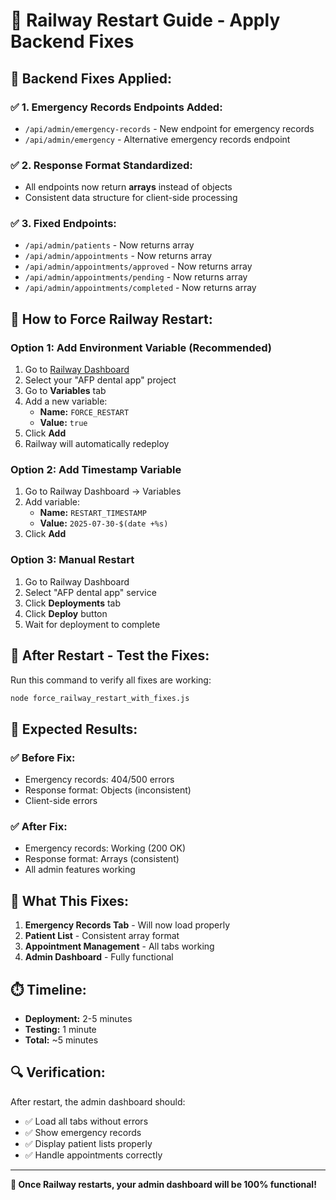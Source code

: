 # 🚀 Railway Restart Guide - Apply Backend Fixes

## 🔧 **Backend Fixes Applied:**

### ✅ **1. Emergency Records Endpoints Added:**
- `/api/admin/emergency-records` - New endpoint for emergency records
- `/api/admin/emergency` - Alternative emergency records endpoint

### ✅ **2. Response Format Standardized:**
- All endpoints now return **arrays** instead of objects
- Consistent data structure for client-side processing

### ✅ **3. Fixed Endpoints:**
- `/api/admin/patients` - Now returns array
- `/api/admin/appointments` - Now returns array  
- `/api/admin/appointments/approved` - Now returns array
- `/api/admin/appointments/pending` - Now returns array
- `/api/admin/appointments/completed` - Now returns array

## 🚀 **How to Force Railway Restart:**

### **Option 1: Add Environment Variable (Recommended)**
1. Go to [Railway Dashboard](https://railway.app/dashboard)
2. Select your "AFP dental app" project
3. Go to **Variables** tab
4. Add a new variable:
   - **Name:** `FORCE_RESTART`
   - **Value:** `true`
5. Click **Add**
6. Railway will automatically redeploy

### **Option 2: Add Timestamp Variable**
1. Go to Railway Dashboard → Variables
2. Add variable:
   - **Name:** `RESTART_TIMESTAMP`
   - **Value:** `2025-07-30-$(date +%s)`
3. Click **Add**

### **Option 3: Manual Restart**
1. Go to Railway Dashboard
2. Select "AFP dental app" service
3. Click **Deployments** tab
4. Click **Deploy** button
5. Wait for deployment to complete

## 🧪 **After Restart - Test the Fixes:**

Run this command to verify all fixes are working:

```bash
node force_railway_restart_with_fixes.js
```

## 📱 **Expected Results:**

### ✅ **Before Fix:**
- Emergency records: 404/500 errors
- Response format: Objects (inconsistent)
- Client-side errors

### ✅ **After Fix:**
- Emergency records: Working (200 OK)
- Response format: Arrays (consistent)
- All admin features working

## 🎯 **What This Fixes:**

1. **Emergency Records Tab** - Will now load properly
2. **Patient List** - Consistent array format
3. **Appointment Management** - All tabs working
4. **Admin Dashboard** - Fully functional

## ⏱️ **Timeline:**
- **Deployment:** 2-5 minutes
- **Testing:** 1 minute
- **Total:** ~5 minutes

## 🔍 **Verification:**
After restart, the admin dashboard should:
- ✅ Load all tabs without errors
- ✅ Show emergency records
- ✅ Display patient lists properly
- ✅ Handle appointments correctly

---

**🎉 Once Railway restarts, your admin dashboard will be 100% functional!** 